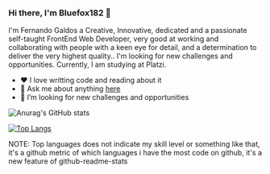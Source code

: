 ### Hi there, I'm Bluefox182 👋
I'm Fernando Galdos a Creative, Innovative, dedicated and a passionate self-taught FrontEnd Web Developer, very good at working and collaborating with people with a keen eye for detail, and a determination to deliver the very highest quality.. I'm looking for new challenges and opportunities. 
Currently, I am studying at Platzi.

- ❤️ I love writting code and reading about it
- 💬 Ask me about anything <a href="https://github.com/Bluefox182/Bluefox182/issues">here</a>
- 🤔 I’m looking for new challenges and opportunities

![Anurag's GitHub stats](https://github-readme-stats.vercel.app/api?username=Bluefox182&show_icons=true&theme=onedark)

[![Top Langs](https://github-readme-stats.vercel.app/api/top-langs/?username=Bluefox182&layout=compact&theme=onedark)](https://github.com/anuraghazra/github-readme-stats)

NOTE: Top languages does not indicate my skill level or something like that, it's a github metric of which languages i have the most code on github, it's a new feature of github-readme-stats

<!--
**Bluefox182/Bluefox182** is a ✨ _special_ ✨ repository because its `README.md` (this file) appears on your GitHub profile.

Here are some ideas to get you started:

- 🔭 I’m currently working on ...
- 🌱 I’m currently learning ...
- 👯 I’m looking to collaborate on ...
- 🤔 I’m looking for help with ... new challenges and opportunities
- 💬 Ask me about ...
- 📫 How to reach me: ...
- 😄 Pronouns: ...
- ⚡ Fun fact: ...
-->
